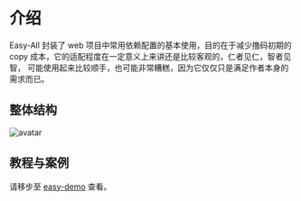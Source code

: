 # 介绍

Easy-All 封装了 web 项目中常用依赖配置的基本使用，目的在于减少撸码初期的 copy 成本，它的适配程度在一定意义上来讲还是比较客观的，仁者见仁，智者见智，
可能使用起来比较顺手，也可能非常糟糕，因为它仅仅只是满足作者本身的需求而已。

## 整体结构

![avatar](/assets/img/project.png)

## 教程与案例

请移步至 [easy-demo](www.baidu.com) 查看。